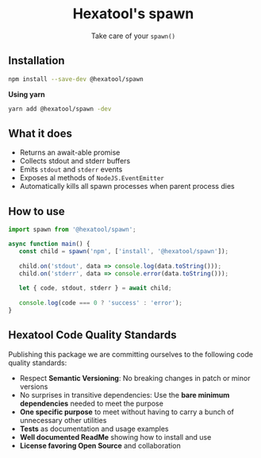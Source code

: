 <h1 align="center">
  Hexatool's spawn
</h1>

<p align="center">
  Take care of your <code>spawn()</code>
</p>

## Installation

```bash
npm install --save-dev @hexatool/spawn
```

**Using yarn**

```bash
yarn add @hexatool/spawn -dev
```

## What it does

- Returns an await-able promise
- Collects stdout and stderr buffers
- Emits `stdout` and `stderr` events
- Exposes al methods of `NodeJS.EventEmitter`
- Automatically kills all spawn processes when parent process dies

## How to use

```typescript
import spawn from '@hexatool/spawn';

async function main() {
   const child = spawn('npm', ['install', '@hexatool/spawn']);
   
   child.on('stdout', data => console.log(data.toString()));
   child.on('stderr', data => console.error(data.toString()));
   
   let { code, stdout, stderr } = await child;
   
   console.log(code === 0 ? 'success' : 'error');
}
```

## Hexatool Code Quality Standards

Publishing this package we are committing ourselves to the following code quality standards:

- Respect **Semantic Versioning**: No breaking changes in patch or minor versions
- No surprises in transitive dependencies: Use the **bare minimum dependencies** needed to meet the purpose
- **One specific purpose** to meet without having to carry a bunch of unnecessary other utilities
- **Tests** as documentation and usage examples
- **Well documented ReadMe** showing how to install and use
- **License favoring Open Source** and collaboration
